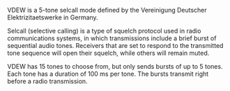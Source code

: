 VDEW is a 5-tone selcall mode defined by the Vereinigung Deutscher Elektrizitaetswerke in Germany.

Selcall (selective calling) is a type of squelch protocol used in radio communications systems, in which transmissions include a brief burst of sequential audio tones. Receivers that are set to respond to the transmitted tone sequence will open their squelch, while others will remain muted.

VDEW has 15 tones to choose from, but only sends bursts of up to 5 tones. Each tone has a duration of 100 ms per tone. The bursts transmit right before a radio transmission.